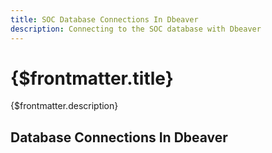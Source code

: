 ```yaml
---
title: SOC Database Connections In Dbeaver
description: Connecting to the SOC database with Dbeaver
---
```


# {$frontmatter.title}

{$frontmatter.description}

## Database Connections In Dbeaver
